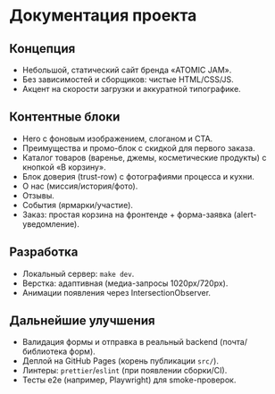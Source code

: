 # Документация проекта

## Концепция
- Небольшой, статический сайт бренда «ATOMIC JAM».
- Без зависимостей и сборщиков: чистые HTML/CSS/JS.
- Акцент на скорости загрузки и аккуратной типографике.

## Контентные блоки
- Hero с фоновым изображением, слоганом и CTA.
- Преимущества и промо-блок с скидкой для первого заказа.
- Каталог товаров (варенье, джемы, косметические продукты) с кнопкой «В корзину».
- Блок доверия (trust-row) с фотографиями процесса и кухни.
- О нас (миссия/история/фото).
- Отзывы.
- События (ярмарки/участие).
- Заказ: простая корзина на фронтенде + форма-заявка (alert-уведомление).

## Разработка
- Локальный сервер: `make dev`.
- Верстка: адаптивная (медиа-запросы 1020px/720px).
- Анимации появления через IntersectionObserver.

## Дальнейшие улучшения
- Валидация формы и отправка в реальный backend (почта/библиотека форм).
- Деплой на GitHub Pages (корень публикации `src/`).
- Линтеры: `prettier`/`eslint` (при появлении сборки/CI).
- Тесты e2e (например, Playwright) для smoke-проверок.
